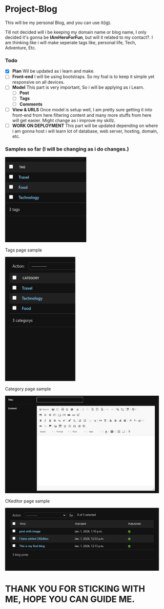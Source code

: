 # Project-Blog

<p>This will be my personal Blog, and you can use it(ig).</p>

<p>Till not decided will i be keeping my domain name or blog name, I only decided it's gonna be <b>IAmHeroForFun</b>, but will it related to my contact?. I am thinking like i will make seperate tags like, personal life, Tech, Adventure, Etc.</p>

### Todo
- [x] **Plan** Wil be updated as i learn and make.
- [ ] **Front-end** I will be using bootstraps. So my foal is to keep it simple yet responsive on all devices. 
- [ ] **Model** This part is very important, So i will be applying as i Learn.
    - [ ] **Post** 
    - [ ] **Tags**
    - [ ] **Comments**
- [ ] **View & URLS** Once model is setup well, I am pretty sure getting it into front-end from here filtering content and many more stuffs from here will get easier. Might change as i improve my skillz.
- [ ] **WORK ON DEPLOYMENT** This part will be updated depending on where i am gonna host i will learn lot of database, web server, hosting, domain, etc.

### Samples so far (I will be changing as i do changes.)

![tags](samples/tags.png) <p>Tags page sample</p>
![categories](samples/categories.png) <p>Category page sample</p>
![ckeditor](samples/ckeditor.png) <p>CKeditor page sample</p>
![post](samples/post.png) 

THANK YOU FOR STICKING WITH ME, HOPE YOU CAN GUIDE ME.
=======================================================